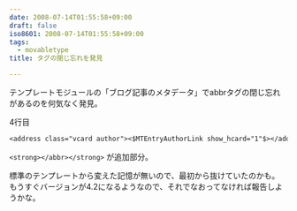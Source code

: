 ```yaml
---
date: 2008-07-14T01:55:58+09:00
draft: false
iso8601: 2008-07-14T01:55:58+09:00
tags:
  - movabletype
title: タグの閉じ忘れを発見

---
```


テンプレートモジュールの「ブログ記事のメタデータ」でabbrタグの閉じ忘れがあるのを何気なく発見。

4行目

```default
<address class="vcard author"><$MTEntryAuthorLink show_hcard="1"$></address> (<abbr class="published" title="<$MTEntryDate format_name="iso8601"$>"><$MTEntryDate format="%x %X"$><strong></abbr></strong>)
```

`<strong></abbr></strong>` が追加部分。

標準のテンプレートから変えた記憶が無いので、最初から抜けていたのかも。
もうすぐバージョンが4.2になるようなので、それでなおってなければ報告しようかな。

